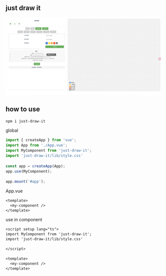 ## just draw it


![](https://github.com/ajn404/just-draw-it/blob/main/screenshoot.png)


## how to use 

```bash
npm i just-draw-it
```

global

```ts
import { createApp } from 'vue';
import App from './App.vue';
import MyComponent from 'just-draw-it';
import 'just-draw-it/lib/style.css'

const app = createApp(App);
app.use(MyComponent);

app.mount('#app');

```

App.vue

```vue
<template>
  <my-component />
</template>
```

use in component

```vue
<script setup lang="ts">
import MyComponent from 'just-draw-it';
import 'just-draw-it/lib/style.css'

</script>

<template>
  <my-component />
</template>

```
